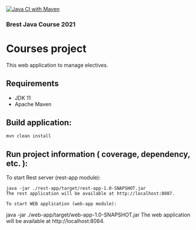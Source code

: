 [![Java CI with Maven](https://github.com/Maksim-k02/Maksim-k-courseSpringBoot/actions/workflows/maven.yml/badge.svg)](https://github.com/Maksim-k02/Maksim-k-courseSpringBoot/actions/workflows/maven.yml)


### Brest Java Course 2021

# Courses project

This web application to manage electives.

## Requirements

* JDK 11
* Apache Maven

## Build application:
```
mvn clean install
```
## Run project information ( coverage, dependency, etc. ):

To start Rest server (rest-app module):
```
java -jar ./rest-app/target/rest-app-1.0-SNAPSHOT.jar
The rest application will be available at http://localhost:8087.

To start WEB application (web-app module):
```
java -jar ./web-app/target/web-app-1.0-SNAPSHOT.jar
The web application will be available at http://localhost:8084.
